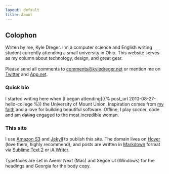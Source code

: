 ```yaml
---
layout: default
title: About
---
```

## Colophon
Writen by me, Kyle Dreger. I'm a computer science and English writing student currently attending a small university in Ohio. This website serves as my column about technology, design, and great gear.
<br><br>
Please send all comments to [comments@kyledreger.net](mailto:comments@kyledreger.net) or mention me on [Twitter](http://twitter.com/kyledreger) and [App.net](http://alpha.app.net/kyledreger).

### Quick bio
I started writing here when [I began attending]({% post_url 2010-08-27-hello-college %}) the University of Mount Union. Inspiration comes from [my faith](http://bible.us/116/psa.1.3.nlt) and a love for building beautiful software. Offline, I play soccer, code and am <s>dating</s> engaged to the most incredible woman.

### This site
I use [Amazon S3](http://aws.amazon.com/s3/) and [Jekyll](https://github.com/mojombo/jekyll) to publish this site. The domain lives on [Hover](http://hover.com) (love them, highly recommend), and posts are written in [Markdown](http://daringfireball.net/projects/markdown) format via [Sublime Text 2](http://sublimetext.com) or [iA Writer](http:iawriter.com).
<br><br>
Typefaces are set in Avenir Next (Mac) and Segoe UI (Windows) for the headings and Georgia for the body copy.
